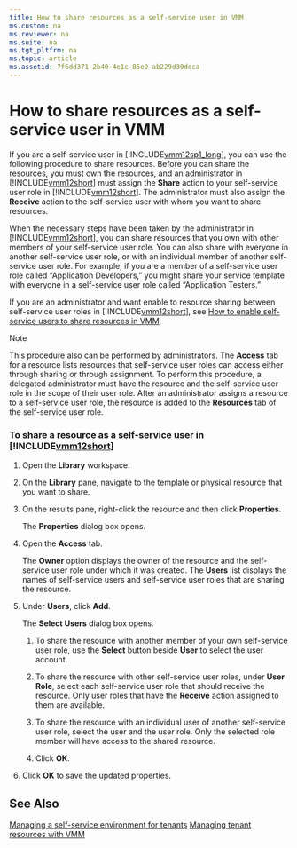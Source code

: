 ```yaml
---
title: How to share resources as a self-service user in VMM
ms.custom: na
ms.reviewer: na
ms.suite: na
ms.tgt_pltfrm: na
ms.topic: article
ms.assetid: 7f6dd371-2b40-4e1c-85e9-ab229d30ddca
---
```

# How to share resources as a self-service user in VMM
If you are a self\-service user in [!INCLUDE[vmm12sp1_long](./Token/vmm12sp1_long_md.md)], you can use the following procedure to share resources. Before you can share the resources, you must own the resources, and an administrator in [!INCLUDE[vmm12short](./Token/vmm12short_md.md)] must assign the **Share** action to your self\-service user role in [!INCLUDE[vmm12short](./Token/vmm12short_md.md)]. The administrator must also assign the **Receive** action to the self\-service user with whom you want to share resources.

When the necessary steps have been taken by the administrator in [!INCLUDE[vmm12short](./Token/vmm12short_md.md)], you can share resources that you own with other members of your self\-service user role. You can also share with everyone in another self\-service user role, or with an individual member of another self\-service user role. For example, if you are a member of a self\-service user role called “Application Developers,” you might share your service template with everyone in a self\-service user role called “Application Testers.”

If you are an administrator and want enable to resource sharing between self\-service user roles in [!INCLUDE[vmm12short](./Token/vmm12short_md.md)], see [How to enable self-service users to share resources in VMM](./How-to-enable-self-service-users-to-share-resources-in-VMM.md).

> [!NOTE]
> This procedure also can be performed by administrators. The **Access** tab for a resource lists resources that self\-service user roles can access either through sharing or through assignment. To perform this procedure, a delegated administrator must have the resource and the self\-service user role in the scope of their user role. After an administrator assigns a resource to a self\-service user role, the resource is added to the **Resources** tab of the self\-service user role.

### To share a resource as a self\-service user in [!INCLUDE[vmm12short](./Token/vmm12short_md.md)]

1.  Open the **Library** workspace.

2.  On the **Library** pane, navigate to the template or physical resource that you want to share.

3.  On the results pane, right\-click the resource and then click **Properties**.

    The **Properties** dialog box opens.

4.  Open the **Access** tab.

    The **Owner** option displays the owner of the resource and the self\-service user role under which it was created. The **Users** list displays the names of self\-service users and self\-service user roles that are sharing the resource.

5.  Under **Users**, click **Add**.

    The **Select Users** dialog box opens.

    1.  To share the resource with another member of your own self\-service user role, use the **Select** button beside **User** to select the user account.

    2.  To share the resource with other self\-service user roles, under **User Role**, select each self\-service user role that should receive the resource. Only user roles that have the **Receive** action assigned to them are available.

    3.  To share the resource with an individual user of another self\-service user role, select the user and the user role. Only the selected role member will have access to the shared resource.

    4.  Click **OK**.

6.  Click **OK** to save the updated properties.

## See Also
[Managing a self-service environment for tenants](./Managing-a-self-service-environment-for-tenants.md)
[Managing tenant resources with VMM](./Managing-tenant-resources-with-VMM.md)


